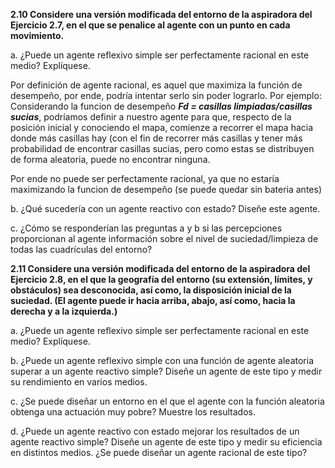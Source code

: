 **2.10 Considere una versión modificada del entorno de la aspiradora del Ejercicio 2.7, en el que se penalice al agente con un punto en cada movimiento.**
  
  a. ¿Puede un agente reflexivo simple ser perfectamente racional en este medio? Explíquese.
  
  Por definición de agente racional, es aquel que maximiza la función de desempeño, por ende, podría intentar serlo sin poder lograrlo. 
  Por ejemplo: Considerando la funcion de desempeño ***Fd = casillas limpiadas/casillas sucias***, podríamos definir a nuestro agente para que, respecto de la posición inicial y conociendo el mapa, comienze a recorrer el mapa hacia donde más casillas hay (con el fin
  de recorrer más casillas y tener más probabilidad de encontrar casillas sucias, pero como estas se distribuyen de forma aleatoria, puede no encontrar ninguna.
  
  Por ende no puede ser perfectamente racional, ya que no estaría maximizando la funcion de desempeño (se puede quedar sin bateria antes)
  
  b. ¿Qué sucedería con un agente reactivo con estado? Diseñe este agente.
  
  c. ¿Cómo se responderían las preguntas a y b si las percepciones proporcionan al agente información sobre el nivel de suciedad/limpieza de todas las cuadrículas del entorno?

**2.11 Considere una versión modificada del entorno de la aspiradora del Ejercicio 2.8, en el que la geografía del entorno (su extensión, límites, y obstáculos) sea desconocida, así como, la disposición inicial de la suciedad. (El agente puede ir hacia arriba, abajo, así como, hacia la derecha y a la izquierda.)**

  a. ¿Puede un agente reflexivo simple ser perfectamente racional en este medio? Explíquese.
  
  b. ¿Puede un agente reflexivo simple con una función de agente aleatoria superar a un agente reactivo simple? Diseñe un agente de este tipo y medir su rendimiento en varios medios.
  
  c. ¿Se puede diseñar un entorno en el que el agente con la función aleatoria obtenga una actuación muy pobre? Muestre los resultados.
  
  d. ¿Puede un agente reactivo con estado mejorar los resultados de un agente reactivo simple? Diseñe un agente de este tipo y medir su eficiencia en distintos medios. ¿Se puede diseñar un agente racional de este tipo?
